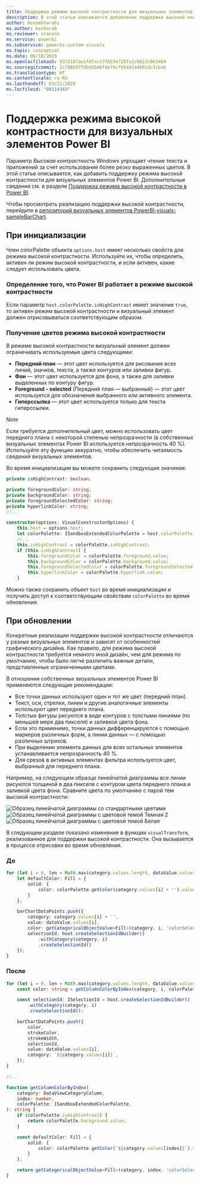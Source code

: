 ```yaml
---
title: Поддержка режима высокой контрастности для визуальных элементов Power BI
description: В этой статье описывается добавление поддержки высокой контрастности для визуальных элементов Power BI.
author: KesemSharabi
ms.author: kesharab
ms.reviewer: sranins
ms.service: powerbi
ms.subservice: powerbi-custom-visuals
ms.topic: conceptual
ms.date: 06/18/2019
ms.openlocfilehash: 9372187ae1fdfac27f6b3e7267a1c0622c063464
ms.sourcegitcommit: 2c798b97fdb02b4bf4e74cf05442a4b01dc5cbab
ms.translationtype: HT
ms.contentlocale: ru-RU
ms.lasthandoff: 03/21/2020
ms.locfileid: "80114343"
---
```

# <a name="high-contrast-mode-support-in-power-bi-visuals"></a>Поддержка режима высокой контрастности для визуальных элементов Power BI

Параметр *Высокая контрастность* Windows упрощает чтение текста и приложений за счет использования более резко выраженных цветов. В этой статье описывается, как добавить поддержку режима высокой контрастности для визуальных элементов Power BI. Дополнительные сведения см. в разделе [Поддержка режима высокой контрастности в Power BI](https://powerbi.microsoft.com/blog/power-bi-desktop-june-2018-feature-summary/#highContrast).

Чтобы просмотреть реализацию поддержки высокой контрастности, перейдите в [репозиторий визуальных элементов PowerBI-visuals-sampleBarChart](https://github.com/Microsoft/PowerBI-visuals-sampleBarChart/commit/61011c82b66ca0d3321868f1d089c65101ca42e6).

## <a name="on-initialization"></a>При инициализации

Член colorPalette объекта `options.host` имеет несколько свойств для режима высокой контрастности. Используйте их, чтобы определить, активен ли режим высокой контрастности, и если активен, какие следует использовать цвета.

### <a name="detect-that-power-bi-is-in-high-contrast-mode"></a>Определение того, что Power BI работает в режиме высокой контрастности

Если параметр `host.colorPalette.isHighContrast` имеет значение `true`, то активен режим высокой контрастности и визуальный элемент должен отрисовываться соответствующим образом.

### <a name="get-high-contrast-colors"></a>Получение цветов режима высокой контрастности

В режиме высокой контрастности визуальный элемент должен ограничивать используемые цвета следующими:

* **Передний план** — этот цвет используется для рисования всех линий, значков, текста, а также контуров или заливки фигур.
* **Фон** — этот цвет используется для фона, а также для заливки выделенных по контуру фигур.
* **Foreground - selected** (Передний план — выбранный) — этот цвет используется для обозначения выбранного или активного элемента.
* **Гиперссылка** — этот цвет используется только для текста гиперссылки.

> [!NOTE]
> Если требуется дополнительный цвет, можно использовать цвет переднего плана с некоторой степенью непрозрачности (в собственных визуальных элементах Power BI используется непрозрачность 40 %). Используйте эту функцию аккуратно, чтобы обеспечить читаемость сведений визуальных элементов.

Во время инициализации вы можете сохранить следующие значения:

```typescript
private isHighContrast: boolean;

private foregroundColor: string;
private backgroundColor: string;
private foregroundSelectedColor: string;
private hyperlinkColor: string;
//...

constructor(options: VisualConstructorOptions) {
    this.host = options.host;
    let colorPalette: ISandboxExtendedColorPalette = host.colorPalette;
    //...
    this.isHighContrast = colorPalette.isHighContrast;
    if (this.isHighContrast) {
        this.foregroundColor = colorPalette.foreground.value;
        this.backgroundColor = colorPalette.background.value;
        this.foregroundSelectedColor = colorPalette.foregroundSelected.value;
        this.hyperlinkColor = colorPalette.hyperlink.value;
    }
```

Можно также сохранить объект `host` во время инициализации и получить доступ к соответствующим свойствам `colorPalette` во время обновления.

## <a name="on-update"></a>При обновлении

Конкретные реализации поддержки высокой контрастности отличаются у разных визуальных элементов и зависят от особенностей графического дизайна. Как правило, для режима высокой контрастности требуется немного иной дизайн, чем для режима по умолчанию, чтобы было легче различить важные детали, представленные ограниченными цветами.

В отношении собственных визуальных элементов Power BI применяются следующие рекомендации:

* Все точки данных используют один и тот же цвет (передний план).
* Текст, оси, стрелки, линии и другие аналогичные элементы используют цвет переднего плана.
* Толстые фигуры рисуются в виде контуров с толстыми линиями (по меньшей мере два пикселя) и заливкой цвета фона.
* Если это применимо, точки данных дифференцируются с помощью маркеров различных форм, а линии данных — с помощью различных штрихов.
* При выделении элемента данных для всех остальных элементов устанавливается непрозрачность 40 %.
* Для срезов в активных элементах фильтра используется цвет, выбранный для переднего плана.

Например, на следующем образце линейчатой диаграммы все линии рисуются толщиной в два пикселя с контуром цвета переднего плана и заливкой цвета фона. Сравните цвета по умолчанию с парой тем высокой контрастности:

![Образец линейчатой диаграммы со стандартными цветами](media/high-contrast-support/hc-samplebarchart-standard.png)
![Образец линейчатой диаграммы с цветовой темой *Темная 2*](media/high-contrast-support/hc-samplebarchart-dark2.png)
![Образец линейчатой диаграммы с цветовой темой *Белая*](media/high-contrast-support/hc-samplebarchart-white.png)

В следующем разделе показано изменение в функции `visualTransform`, реализованное для поддержки высокой контрастности. Она вызывается в процессе отрисовки во время обновления.

### <a name="before"></a>До

```typescript
for (let i = 0, len = Math.max(category.values.length, dataValue.values.length); i < len; i++) {
    let defaultColor: Fill = {
        solid: {
            color: colorPalette.getColor(category.values[i] + '').value
        }
    };

    barChartDataPoints.push({
        category: category.values[i] + '',
        value: dataValue.values[i],
        color: getCategoricalObjectValue<Fill>(category, i, 'colorSelector', 'fill', defaultColor).solid.color,
        selectionId: host.createSelectionIdBuilder()
            .withCategory(category, i)
            .createSelectionId()
    });
}
```

### <a name="after"></a>После

```typescript
for (let i = 0, len = Math.max(category.values.length, dataValue.values.length); i < len; i++) {
    const color: string = getColumnColorByIndex(category, i, colorPalette);

    const selectionId: ISelectionId = host.createSelectionIdBuilder()
        .withCategory(category, i)
        .createSelectionId();

    barChartDataPoints.push({
        color,
        strokeColor,
        strokeWidth,
        selectionId,
        value: dataValue.values[i],
        category: `${category.values[i]}`,
    });
}

//...

function getColumnColorByIndex(
    category: DataViewCategoryColumn,
    index: number,
    colorPalette: ISandboxExtendedColorPalette,
): string {
    if (colorPalette.isHighContrast) {
        return colorPalette.background.value;
    }

    const defaultColor: Fill = {
        solid: {
            color: colorPalette.getColor(`${category.values[index]}`).value,
        }
    };

    return getCategoricalObjectValue<Fill>(category, index, 'colorSelector', 'fill', defaultColor).solid.color;
}
```
